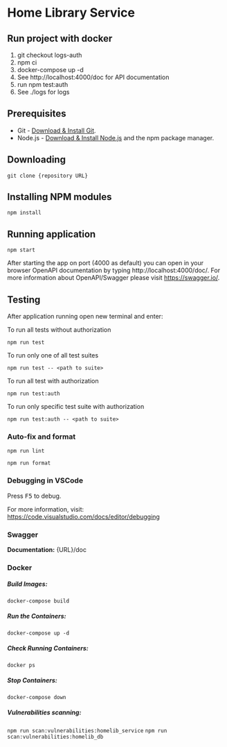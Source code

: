 # Home Library Service

## Run project with docker

1. git checkout logs-auth
2. npm ci
3. docker-compose up -d
4. See http://localhost:4000/doc for API documentation
5. run npm test:auth
6. See ./logs for logs

## Prerequisites

- Git - [Download & Install Git](https://git-scm.com/downloads).
- Node.js - [Download & Install Node.js](https://nodejs.org/en/download/) and the npm package manager.

## Downloading

```
git clone {repository URL}
```

## Installing NPM modules

```
npm install
```

## Running application

```
npm start
```

After starting the app on port (4000 as default) you can open
in your browser OpenAPI documentation by typing http://localhost:4000/doc/.
For more information about OpenAPI/Swagger please visit https://swagger.io/.

## Testing

After application running open new terminal and enter:

To run all tests without authorization

```
npm run test
```

To run only one of all test suites

```
npm run test -- <path to suite>
```

To run all test with authorization

```
npm run test:auth
```

To run only specific test suite with authorization

```
npm run test:auth -- <path to suite>
```

### Auto-fix and format

```
npm run lint
```

```
npm run format
```

### Debugging in VSCode

Press <kbd>F5</kbd> to debug.

For more information, visit: https://code.visualstudio.com/docs/editor/debugging

### Swagger

**Documentation:** {URL}/doc

### Docker

##### Build Images:

`docker-compose build`

##### Run the Containers:

`docker-compose up -d`

##### Check Running Containers:

`docker ps`

##### Stop Containers:

`docker-compose down`

##### Vulnerabilities scanning:

`npm run scan:vulnerabilities:homelib_service`
`npm run scan:vulnerabilities:homelib_db`
